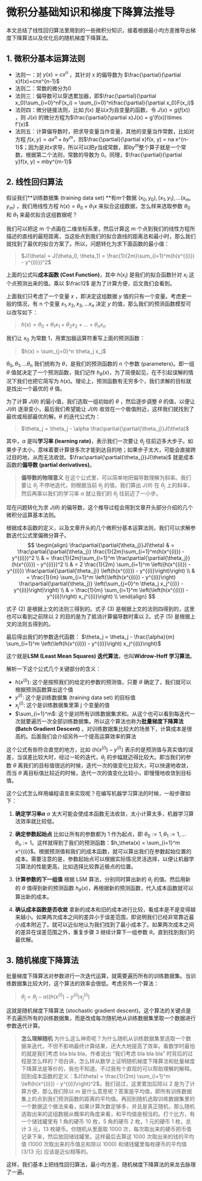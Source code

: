 # 微积分基础知识和梯度下降算法推导
本文总结了线性回归算法里用到的一些微积分知识，接着根据最小均方差推导出梯度下降算法以及优化后的随机梯度下降算法。



## 1. 微积分基本运算法则
* 法则一：对 $y(x)=cx^n$ ，其针对 x 的偏导数为 $\frac{\partial}{\partial x}f(x)=cnx^{n-1}$
* 法则二：常数的微分为0
* 法则三：偏导数可以穿透累加器，即$\frac{\partial}{\partial x_0}\sum_{i=0}^nF(x_i) = \sum_{i=0}^n\frac{\partial}{\partial x_0}F(x_i)$
* 法则四：微分链接法则，比如 $f(x)$ 是以$x$为自变量的函数，令 $J(x)=g(f(x))$ ，则 $J(x)$ 的微分方程为$\frac{\partial}{\partial x}J(x) = g’(f(x))\times f’(x)$
* 法则五：计算偏导数时，把求导变量当作变量，其他的变量当作常数，比如对方程 $f(x, y) = ax^n + by^m$，则$\frac{\partial}{\partial x}f(x, y) = na x^{n-1}$；因为是对$x$求导，所以可以把$y$当成常数，即$by^m$整个算子就是一个常数，根据第二个法则，常数的导数为 0。同理，$\frac{\partial}{\partial y}f(x, y) = mby^{m-1}$



## 2. 线性回归算法
假设我们**训练数据集 (training data set) **有$m$个数据 $(x_0, y_0), (x_1, y_1), … (x_m, y_m)$ ，我们用线性方程 $h(x) = \theta_0 + \theta_1 x$ 来拟合这组数据，怎么样来选取参数 $\theta_0$ 和 $\theta_1$ 来最优拟合这组数据呢？

我们可以把这 m 个点画在二维坐标系里，然后计算这 m 个点到我们的线性方程所描述的直线的最短距离，当这些点到我们的拟合直线的距离总和最小时，那么我们就找到了最优的拟合方案了。所以，问题转化为求下面函数的最小值：
> $J(\theta) = J(\theta_0, \theta_1) = \frac{1}{2m}\sum_{i=1}^m(h(x^{(i)}) - y^{(i)})^2$

上面的公式叫**成本函数 (Cost Function)**，其中 $h(x_i)$ 是我们的拟合函数针对 $x_i$ 这个点预测出来的值。乘以 $\frac12$ 是为了计算方便，后文我们会看到。

上面我们只考虑了一个变量 $x$ ，即决定这组数据 $y$ 值的只有一个变量。考虑更一般的情况，有 n 个变量 $x_1, x_2, x_3, … x_n$ 决定 $y$ 的值，那么我们的预测函数模型可以改写如下：
> $h(x) = \theta_0 + \theta_1 x_1 + \theta_2 x_2 + … + \theta_n x_n$

我们让 $x_0$ 为常数 1，用累加器运算符重写上面的预测函数：
> $h(x) = \sum_{j=0}^n \theta_j x_j$

$\theta_0, \theta_1, … \theta_n$ 我们统称为 $\theta$，是我们的预测函数的 n 个参数 (parameters)。即一组 $\theta$ 值就决定了一个预测函数，我们记作 $h_\theta(x)$，为了简便起见，在不引起误解的情况下我们也把它简写为 $h(x)$。理论上，预测函数有无穷多个，我们求解的目标就是找出一个最优的 $\theta$ 值。

为了计算 $J(\theta)$ 的最小值，我们选取一组初始的 $\theta$ ，然后逐步调整 $\theta$ 的值，以便让 $J(\theta)$ 逐渐变小，最后我们希望能让 $J(\theta)$ 收敛在一个极值附近，这样我们就找到了最优或局部最优的解。$\theta$ 的迭代公式为：
> $\theta_j = \theta_j - \alpha \frac\partial{\partial{\theta_j}}J(\theta)$

其中，$\alpha$ 是叫**学习率 (learning rate)**，表示我们一次要让 $\theta_j$ 往前迈多大步子。如果步子太小，意味着要计算很多次才能到达目的地；如果步子太大，可能会直接跨过目的地，从而无法收敛。$\frac\partial{\partial{\theta_j}}J(\theta)$ 就是成本函数的**偏导数 (partial derivatives)**。

> **偏导数的物理意义**
> 在这个公式里，可以简单地把偏导数理解为斜率。我们要让 $\theta_j$ 不停地迭代，则根据当前 $\theta_j$ 的值，我们算出 $J(\theta)$ 在 $\theta_j$ 上的斜率，然后再乘以我们的学习率 $\alpha$ 就让我们的 $\theta_j$ 往前迈了一小步。

现在问题转化为求 $J(\theta)$ 的偏导数，这个推导过程会用到文章开头部分介绍的几个微积分运算基本法则。

根据成本函数的定义，以及文章开头的几个微积分基本运算法则，我们可以求解参数迭代公式里偏微分算子。
$$
\begin{align} 
\frac\partial{\partial{\theta_j}}J(\theta) & = \frac\partial{\partial{\theta_j}} \frac{1}{2m}\sum_{i=1}^m(h(x^{(i)}) - y^{(i)})^2 \\ 
& = \frac{1}{2m}\sum_{i=1}^m \frac\partial{\partial{\theta_j}} (h(x^{(i)}) - y^{(i)})^2 \\ 
& = 2 \frac{1}{2m} \sum_{i=1}^m \left((h(x^{(i)}) - y^{(i)}) \frac\partial{\partial{\theta_j}} \left(h(x^{(i)}) - y^{(i)}\right)\right) \\ 
& = \frac{1}{m} \sum_{i=1}^m \left(\left(h(x^{(i)}) - y^{(i)}\right) \frac\partial{\partial{\theta_j}} \left(\sum_{j=0}^n \theta_j x_j^{(i)} - y^{(i)}\right)\right) \\ 
& = \frac{1}{m} \sum_{i=1}^m \left(\left(h(x^{(i)}) - y^{(i)}\right) x_j^{(i)}\right) \\
\end{align}
$$

式子 (2) 是根据上文的法则三得到的。式子 (3) 是根据上文的法则四得到的，这里也可以看到之前除以 2 的目的是为了抵消计算偏导数时乘以 2。式子 (5) 是根据上文的法则五得到的。

最后得出我们的参数迭代函数：
$\theta_j = \theta_j - \frac{\alpha}{m} \sum_{i=1}^m \left(\left(h(x^{(i)}) - y^{(i)}\right) x_j^{(i)}\right)$

这个就是**LSM (Least Mean Squares) 迭代算法**，也叫**Widrow-Hoff 学习算法**。

解析一下这个公式几个关键部分的含义：
- $h(x^{(i)})$: 这个是按照我们的给定的参数的预测值，只要 $\theta$ 确定了，我们就可以根据预测函数算出这个值
- $y^{(i)}$: 这个是训练数据集 (training data set) 的目标值
- $x_j^{(i)}$: 这个是训练数据集里第 j 个变量的值
- $\sum_{i=1}^m$: 这个是对所有训练数据集求和。从这个也可以看到每迭代一次就要遍历一次全部训练数据集。所以这个算法也称为**批量梯度下降算法 (Batch Gradient Descent)** 。对训练数据集比较大的场景下，计算成本是很高的。后面我们会介绍另外一个提高运算效率的算法

这个公式有些符合直觉的地方，比如 $\left(h(x^{(i)}) - y^{(i)}\right)$ 表示的是预测值与真实值的误差，当误差比较大时，经过一轮的迭代，$\theta_j$ 的步幅就迈得比较大。即当我们的参数 $\theta$ 离我们的目标值很远的时候，迭代一次的值变化比较大，可以快速地收敛，而当 $\theta$ 离目标值比较近的时候，迭代一次的值变化比较小，即慢慢地收敛到目标值。

这个公式怎么样用编程语言来实现呢？在编写机器学习算法的时候，一般步骤如下：
1. **确定学习率$\alpha$**
  $\alpha$ 太大可能会使成本函数无法收敛，太小计算太多，机器学习算法效率就比较低。

2. **确定参数起始点**
  比如让所有的参数都为 1 作为起点，即 $\theta_0 := 1, \theta_1 := 1, … \theta_n := 1$。这样就得到了我们的预测函数：$h_\theta(x) = \sum_{i=1}^m x^{(i)}$。根据预测值和我们的成本函数，就可以算出我们在参数起始位置的成本。需要注意的是，参数起始点可以根据实际情况灵活选择，以便让机器学习算法的性能更高，比如选择比较靠近极点的位置。

3. **计算参数的下一组值**
  根据 LSM 算法，分别同时算出新的 $\theta_j$ 的值。然后用新的 $\theta$ 值得到新的预测函数 $h_\theta(x)$，再根据新的预测函数，代入成本函数就可以算出新的成本。

4. **确认成本函数是否收敛**
  拿新的成本和旧的成本进行比较，看成本是不是变得越来越小。如果两次成本之间的差异小于误差范围，即说明我们已经非常靠近最小成本附近了。就可以近似地认为我们找到了最小成本了。如果两次成本之间的差异在误差范围之外，重复步骤 3 继续计算下一组参数 $\theta$。直到找到我们的最优解。



## 3. 随机梯度下降算法
批量梯度下降算法对参数进行一次迭代运算，就需要遍历所有的训练数据集。当训练数据集比较大时，这个算法的效率会很低。考虑另外一个算法：
> $\theta_j = \theta_j - \alpha \left(\left(h(x^{(i)}) - y^{(i)}\right) x_j^{(i)}\right)$

这就是随机梯度下降算法 (stochastic gradient descent)。这个算法的关键点是不去遍历所有的训练数据集，而是改成每次随机地从训练数据集里取一个数据进行参数迭代计算。

> **怎么理解随机**
> 为什么这么神奇呢？为什么随机从训练数据集里选取一个数据来迭代，不但不影响最终计算结果，还大大地提高了效率。看数学时最怕的就是我们考虑 bla bla bla，作者说出 “我们考虑 bla bla bla” 时背后的过程是怎么样的？坦白讲，怎么样从数学上证明随机梯度下降算法和批量梯度下降算法是等价的，我也不知道。不过我有个直观的可以帮助理解的解释。回到成本函数的定义：$J(\theta) = \frac{1}{2m} \sum_{i=1}^m \left(h(x^{(i)}) - y^{(i)}\right)^2$。我们说过，这里累加后除以 2 是为了计算方便，那么我们除以 m 是什么意思呢？答案是平均值，即所有训练数据集上的点到我们预测函数的距离的平均值。再回到随机选取训练数据集里的一个数据这个做法来看，如果计算次数足够多，并且是真正随机，那么随机选取出来的这组数据从概率的角度来看，和平均值是相当的。打个比方，有一个储钱罐里有 1 角的硬币 10 枚，5 角的硬币 2 枚，1 元的硬币 1 枚，总计 3 元，13 枚硬币。你随机从里面取 1000 次，每次取出来的硬币把币值记录下来，然后放回储钱罐里。这样最后去算这 1000 次取出来的钱的平均值 (1000 次取出来的币值总和除以 1000) 和储钱罐里每枚硬币的平均值 (3/13 元) 应该是近似相等的。

这样，我们基本上把线性回归算法，最小均方差，随机梯度下降算法的来龙去脉理了一遍。




